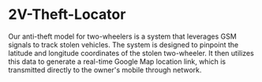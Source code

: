 # 2V-Theft-Locator
Our anti-theft model for two-wheelers is a system that leverages GSM signals to track stolen vehicles. The system is designed to pinpoint the latitude and longitude coordinates of the stolen two-wheeler. It then utilizes this data to generate a real-time Google Map location link, which is transmitted directly to the owner's mobile through network.

